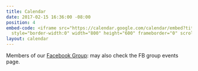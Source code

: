 ```yaml
---
title: Calendar
date: 2017-02-15 16:36:00 -08:00
position: 4
embed-code: <iframe src="https://calendar.google.com/calendar/embed?title=Indivisible%20OC%20CA%2047&amp;height=600&amp;wkst=1&amp;bgcolor=%23FFFFFF&amp;src=5a4j8c9d5kf4rjm8vpkv4de13s%40group.calendar.google.com&amp;color=%232F6309&amp;ctz=America%2FLos_Angeles"
  style="border-width:0" width="800" height="600" frameborder="0" scrolling="no"></iframe>
layout: calendar
---
```


Members of our [Facebook Group](https://www.facebook.com/groups/indivisibleoc47/): 
may also check the FB group events page.